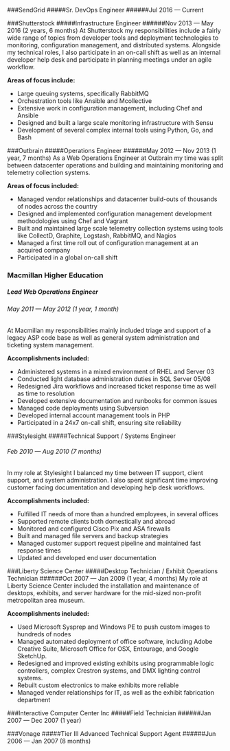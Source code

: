 ###SendGrid
#####Sr. DevOps Engineer
######Jul 2016 — Current 


###Shutterstock
#####Infrastructure Engineer
######Nov 2013 — May 2016 (2 years, 6 months)
At Shutterstock my responsibilities include a fairly wide range of topics from developer tools and deployment technologies to monitoring, configuration management, and distributed systems. Alongside my technical roles, I also participate in an on-call shift as well as an internal developer help desk and participate in planning meetings under an agile workflow.   

**Areas of focus include:**
* Large queuing systems, specifically RabbitMQ  
* Orchestration tools like Ansible and Mcollective  
* Extensive work in configuration management, including Chef and Ansible  
* Designed and built a large scale monitoring infrastructure with Sensu
* Development of several complex internal tools using Python, Go, and Bash


###Outbrain
#####Operations Engineer
######May 2012 — Nov 2013 (1 year, 7 months)
As a Web Operations Engineer at Outbrain my time was split between datacenter operations and building and maintaining monitoring and telemetry collection systems.

**Areas of focus included:**
* Managed vendor relationships and datacenter build-outs of thousands of nodes across the country  
* Designed and implemented configuration management development methodologies using Chef and Vagrant  
* Built and maintained large scale telemetry collection systems using tools like CollectD, Graphite, Logstash, RabbitMQ, and Nagios
* Managed a first time roll out of configuration management at an acquired company
* Participated in a global on-call shift


### Macmillan Higher Education
##### Lead Web Operations Engineer
###### May 2011 — May 2012 (1 year, 1 month)
At Macmillan my responsibilities mainly included triage and support of a legacy ASP code base as well as general system administration and ticketing system management.

**Accomplishments included:**
* Administered systems in a mixed environment of RHEL and Server 03
* Conducted light database administration duties in SQL Server 05/08  
* Redesigned Jira workflows and increased ticket response time as well as time to resolution
* Developed extensive documentation and runbooks for common issues
* Managed code deployments using Subversion
* Developed internal account management tools in PHP
* Participated in a 24x7 on-call shift, ensuring site reliability


###Stylesight
#####Technical Support / Systems Engineer
###### Feb 2010 — Aug 2010 (7 months)

In my role at Stylesight I balanced my time between IT support, client support, and system administration. I also spent significant time improving customer facing documentation and developing help desk workflows.

**Accomplishments included:**
* Fulfilled IT needs of more than a hundred employees, in several offices  
* Supported remote clients both domestically and abroad  
* Monitored and configured Cisco Pix and ASA firewalls  
* Built and managed file servers and backup strategies
* Managed customer support request pipeline and maintained fast response times
* Updated and developed end user documentation


###Liberty Science Center
#####Desktop Technician / Exhibit Operations Technician
######Oct 2007 — Jan 2009 (1 year, 4 months)
My role at Liberty Science Center included the installation and maintenance of desktops, exhibits, and server hardware for the mid-sized non-profit metropolitan area museum.

**Accomplishments included:**
* Used Microsoft Sysprep and Windows PE to push custom images to hundreds of nodes
* Managed automated deployment of office software, including Adobe Creative Suite, Microsoft Office for OSX, Entourage, and Google SketchUp.
* Redesigned and improved existing exhibits using programmable logic controllers, complex Crestron systems, and DMX lighting control systems.  
* Rebuilt custom electronics to make exhibits more reliable  
* Managed vender relationships for IT, as well as the exhibit fabrication department


###Interactive Computer Center Inc
#####Field Technician
######Jan 2007 — Dec 2007 (1 year)


###Vonage
#####Tier III Advanced Technical Support Agent
######Jun 2006 — Jan 2007 (8 months)
